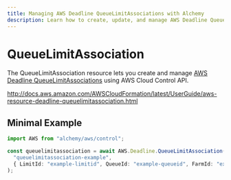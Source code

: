 ```yaml
---
title: Managing AWS Deadline QueueLimitAssociations with Alchemy
description: Learn how to create, update, and manage AWS Deadline QueueLimitAssociations using Alchemy Cloud Control.
---
```


# QueueLimitAssociation

The QueueLimitAssociation resource lets you create and manage [AWS Deadline QueueLimitAssociations](https://docs.aws.amazon.com/deadline/latest/userguide/) using AWS Cloud Control API.

http://docs.aws.amazon.com/AWSCloudFormation/latest/UserGuide/aws-resource-deadline-queuelimitassociation.html

## Minimal Example

```ts
import AWS from "alchemy/aws/control";

const queuelimitassociation = await AWS.Deadline.QueueLimitAssociation(
  "queuelimitassociation-example",
  { LimitId: "example-limitid", QueueId: "example-queueid", FarmId: "example-farmid" }
);
```

